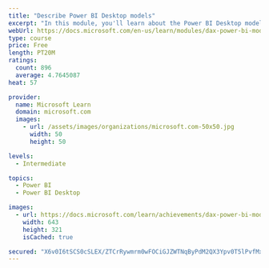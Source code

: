 ```yaml
---
title: "Describe Power BI Desktop models"
excerpt: "In this module, you'll learn about the Power BI Desktop model structure, star schema design basics, analytics queries, and report visual configuration. This module provides a strong foundation on which you can learn to optimize model designs and add model calculations."
webUrl: https://docs.microsoft.com/en-us/learn/modules/dax-power-bi-models/
type: course
price: Free
length: PT20M
ratings:
  count: 896
  average: 4.7645087
heat: 57

provider:
  name: Microsoft Learn
  domain: microsoft.com
  images:
    - url: /assets/images/organizations/microsoft.com-50x50.jpg
      width: 50
      height: 50

levels:
  - Intermediate

topics:
  - Power BI
  - Power BI Desktop

images:
  - url: https://docs.microsoft.com/learn/achievements/dax-power-bi-models-social.png
    width: 643
    height: 321
    isCached: true

secured: "X6v0I6tSCS0cSLEX/ZTCrRywmrm0wFOCiGJZWTNqByPdM2QX3Ypv0T5lPvfMxcDBxRpIuw0RJvDhf3KpNd3BwstDUkWtbcGcOsSKuNG8OzV2n1gbUDQYTZLO+8acJ6EcKOH3oam/2IERdzcQ19y8NZfQBtJkySuCA8QuEepaY1iED82BUOfo/aw45USXJggDKlvbIBDa+aYwmz5kZVN+4vg/KEJ9QMmJsVUz0pwK2BPzmsJi/bUUbflW7veHo52IKOcoVHYJ+lWttNDfEOVBNnHaUm2vUhygwmG47zC2a2AH75/5HTOvIxvEhTexcMMt29oNizysBZgzkjfo88G7FhtDyatKKUtRROHU2ZPjpiaOJ/WWSvRoVJUyIZFzLccK2EjNpPEpcoinVpc8gqbYKy0PTlTgN+rPmFW6D/Ci5go=;WlkeLTeeJp8CKSHQaCpgHA=="
---
```


